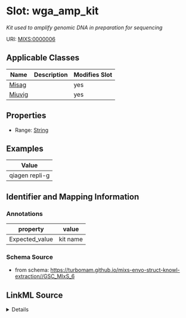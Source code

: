 # Slot: wga_amp_kit


_Kit used to amplify genomic DNA in preparation for sequencing_



URI: [MIXS:0000006](https://w3id.org/mixs/0000006)



<!-- no inheritance hierarchy -->




## Applicable Classes

| Name | Description | Modifies Slot |
| --- | --- | --- |
[Misag](Misag.md) |  |  yes  |
[Miuvig](Miuvig.md) |  |  yes  |







## Properties

* Range: [String](String.md)






## Examples

| Value |
| --- |
| qiagen repli-g |

## Identifier and Mapping Information





### Annotations

| property | value |
| --- | --- |
| Expected_value | kit name |



### Schema Source


* from schema: https://turbomam.github.io/mixs-envo-struct-knowl-extraction//GSC_MIxS_6




## LinkML Source

<details>
```yaml
name: wga_amp_kit
annotations:
  Expected_value:
    tag: Expected_value
    value: kit name
description: Kit used to amplify genomic DNA in preparation for sequencing
title: WGA amplification kit
notes:
- kit
examples:
- value: qiagen repli-g
in_subset:
- sequencing
from_schema: https://turbomam.github.io/mixs-envo-struct-knowl-extraction//GSC_MIxS_6
rank: 1000
string_serialization: '{text}'
slot_uri: MIXS:0000006
multivalued: false
alias: wga_amp_kit
domain_of:
- Misag
- Miuvig
range: string

```
</details>